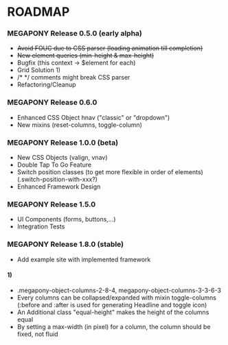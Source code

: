 ROADMAP
============

### MEGAPONY Release 0.5.0 (early alpha) ###
* <del>Avoid FOUC due to CSS parser (loading animation till completion)</del>
* <del>New element queries (min-height & max-height)</del>
* Bugfix (this context -> $element for each)
* Grid Solution 1)
* /* */ comments might break CSS parser
* Refactoring/Cleanup


### MEGAPONY Release 0.6.0 ###
* Enhanced CSS Object hnav ("classic" or "dropdown")
* New mixins (reset-columns, toggle-column)

### MEGAPONY Release 1.0.0 (beta) ###
* New CSS Objects (valign, vnav)
* Double Tap To Go Feature
* Switch position classes (to get more flexible in order of elements) (.switch-position-with-xxx?)
* Enhanced Framework Design

### MEGAPONY Release 1.5.0 ###
* UI Components (forms, buttons,...)
* Integration Tests


### MEGAPONY Release 1.8.0 (stable) ###
* Add example site with implemented framework



#### 1) ####
* .megapony-object-columns-2-8-4, megapony-object-columns-3-3-6-3
* Every columns can be collapsed/expanded with mixin toggle-columns (:before and :after is used for generating Headline and toggle icon)
* An Additional class "equal-height" makes the height of the columns equal
* By setting a max-width (in pixel) for a column, the column should be fixed, not fluid
